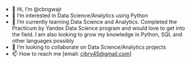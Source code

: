 - 👋 Hi, I’m @cbngwajr
- 👀 I’m interested in Data Science/Analytics using Python
- 🌱 I’m currently learning Data Science and Analytics. Completed the Practicum by Yandex Data Science program and would love to get into the field. I am also looking to grow my knowledge in Python, SQL and other languages possibly
- 💞️ I’m looking to collaborate on Data Science/Analytics projects
- 📫 How to reach me [email: cjbry45@gmail.com]

<!---
cbngwajr/cbngwajr is a ✨ special ✨ repository because its `README.md` (this file) appears on your GitHub profile.
You can click the Preview link to take a look at your changes.
--->
